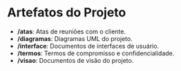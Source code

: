 # Artefatos do Projeto

- **/atas**: Atas de reuniões com o cliente.
- **/diagramas**: Diagramas UML do projeto.
- **/interface**: Documentos de interfaces de usuário.
- **/termos**: Termos de compromisso e confidencialidade.
- **/visao**: Documentos de visão do projeto.
